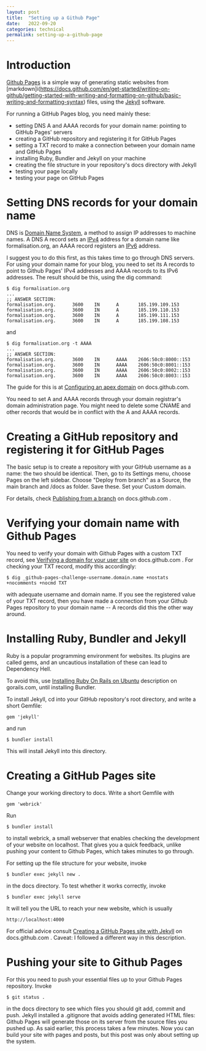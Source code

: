 ```yaml
---
layout: post
title:  "Setting up a Github Page"
date:   2022-09-20 
categories: technical 
permalink: setting-up-a-github-page
---
```

# Introduction

[Github Pages](https://pages.github.com/)
is a simple way of generating static websites from 
[markdown]i(https://docs.github.com/en/get-started/writing-on-github/getting-started-with-writing-and-formatting-on-github/basic-writing-and-formatting-syntax)
files, using the 
[Jekyll](https://jekyllrb.com/)
software.

For running a GitHub Pages blog, you need mainly these:

- setting DNS A and AAAA records for your domain name: pointing to GitHub Pages' servers
- creating a GitHub repository and registering it for GitHub Pages
- setting a TXT record to make a connection between your domain name and GitHub Pages
- installing Ruby, Bundler and Jekyll on your machine
- creating the file structure in your repository's docs directory with Jekyll
- testing your page locally
- testing your page on GitHub Pages

# Setting DNS records for your domain name

DNS is [Domain Name System](https://en.wikipedia.org/wiki/Domain_Name_System),
a method to assign IP addresses to machine names. A DNS A record sets an 
[IPv4](https://en.wikipedia.org/wiki/IPv4)
address for a domain name like formalisation.org, an AAAA record registers
an 
[IPv6](https://en.wikipedia.org/wiki/IPv6) 
address.

I suggest you to do this first, as this takes time to go through DNS servers.
For using your domain name for your blog, you need to set its A records to point to Github Pages' IPv4 addresses and AAAA records to its IPv6 addresses. The result should be this, using the dig command:

```
$ dig formalisation.org
...
;; ANSWER SECTION:
formalisation.org.      3600    IN      A       185.199.109.153
formalisation.org.      3600    IN      A       185.199.110.153
formalisation.org.      3600    IN      A       185.199.111.153
formalisation.org.      3600    IN      A       185.199.108.153
```
and
```
$ dig formalisation.org -t AAAA
...
;; ANSWER SECTION:
formalisation.org.      3600    IN      AAAA    2606:50c0:8000::153
formalisation.org.      3600    IN      AAAA    2606:50c0:8001::153
formalisation.org.      3600    IN      AAAA    2606:50c0:8002::153
formalisation.org.      3600    IN      AAAA    2606:50c0:8003::153
```
The guide for this is at [Configuring an apex domain](https://docs.github.com/en/pages/configuring-a-custom-domain-for-your-github-pages-site/managing-a-custom-domain-for-your-github-pages-site#configuring-an-apex-domain) on docs.github.com.


You need to set A and AAAA records through your domain registrar's domain administration page. You might need to delete some CNAME and other records that would be in conflict with the A and AAAA records.

# Creating a GitHub repository and registering it for GitHub Pages

The basic setup is to create a repository with your GitHub username as a name:
the two should be identical. Then, go to its Settings menu, choose Pages on the
left sidebar. Choose "Deploy from branch" as a Source, the main branch and
/docs as folder. Save these. Set your Custom domain.

For details, check [Publishing from a branch](
https://docs.github.com/en/pages/getting-started-with-github-pages/configuring-a-publishing-source-for-your-github-pages-site#publishing-from-a-branch) on docs.github.com .

# Verifying your domain name with Github Pages

You need to verify your domain with Github Pages with a custom TXT record, see [Verifying a domain for your user site](https://docs.github.com/en/pages/configuring-a-custom-domain-for-your-github-pages-site/verifying-your-custom-domain-for-github-pages#verifying-a-domain-for-your-user-site) on docs.github.com .  For checking your TXT record, modify this accordingly:

```
$ dig _github-pages-challenge-username.domain.name +nostats +nocomments +nocmd TXT
```
with adequate username and domain name. If you see the registered value of your TXT record, then you have made a connection from your Github Pages repository to your domain name -- A records did this the other way around.

# Installing Ruby, Bundler and Jekyll

Ruby is a popular programming environment for websites. Its plugins are called gems, and an uncautious installation of these can lead to Dependency Hell.

To avoid this, use [Installing Ruby On Rails on Ubuntu](https://gorails.com/setup/ubuntu/22.04) description on gorails.com, until installing Bundler.

To install Jekyll, cd into your GitHub repository's root directory, and write a short Gemfile:
```
gem 'jekyll'
```
and run
```
$ bundler install
```
This will install Jekyll into this directory.
# Creating a GitHub Pages site

Change your working directory to docs. Write a short Gemfile with
```
gem 'webrick'
```
Run
```
$ bundler install
```
to install webrick, a small webserver that enables checking the development of your website on localhost. That gives you a quick feedback, unlike pushing your content to Github Pages, which takes minutes to go through.

For setting up the file structure for your website, invoke
```
$ bundler exec jekyll new .
```
in the docs directory. To test whether it works correctly, invoke
```
$ bundler exec jekyll serve
```
It will tell you the URL to reach your new website, which is usually
```
http://localhost:4000
```

For official advice consult [Creating a GitHub Pages site with Jekyll](https://docs.github.com/en/pages/setting-up-a-github-pages-site-with-jekyll/creating-a-github-pages-site-with-jekyll) on docs.github.com . Caveat: I followed a different way in this description.

# Pushing your site to Github Pages

For this you need to push your essential files up to your Github Pages repository. Invoke
```
$ git status .
```
in the docs directory to see which files you should git add, commit and push. Jekyll installed a .gitignore that avoids adding generated HTML files: Github Pages will generate those on its server from the source files you pushed up. As said earlier, this process takes a few minutes. Now you can build your site with pages and posts, but this post was only about setting up the system.

